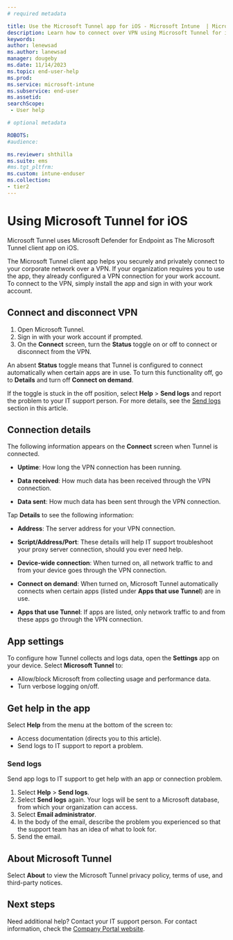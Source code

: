 ```yaml
---
# required metadata

title: Use the Microsoft Tunnel app for iOS - Microsoft Intune  | Microsoft Docs
description: Learn how to connect over VPN using Microsoft Tunnel for iOS.
keywords:
author: lenewsad
ms.author: lanewsad
manager: dougeby
ms.date: 11/14/2023
ms.topic: end-user-help
ms.prod:
ms.service: microsoft-intune
ms.subservice: end-user
ms.assetid: 
searchScope:
 - User help

# optional metadata

ROBOTS:  
#audience:

ms.reviewer: shthilla
ms.suite: ems
#ms.tgt_pltfrm:
ms.custom: intune-enduser
ms.collection:
- tier2
---
```



# Using Microsoft Tunnel for iOS  

Microsoft Tunnel uses Microsoft Defender for Endpoint as The Microsoft Tunnel client app on iOS.

The Microsoft Tunnel client app helps you securely and privately connect to your corporate network over a VPN. If your organization requires you to use the app, they already configured a VPN connection for your work account. To connect to the VPN, simply install the app and sign in with your work account.

## Connect and disconnect VPN

1. Open Microsoft Tunnel.
2. Sign in with your work account if prompted.
3. On the **Connect** screen, turn the **Status** toggle on or off to connect or disconnect from the VPN.

An absent **Status** toggle means that Tunnel is configured to connect automatically when certain apps are in use. To turn this functionality off, go to **Details** and turn off **Connect on demand**.

If the toggle is stuck in the off position, select **Help** > **Send logs** and report the problem to your IT support person. For more details, see the [Send logs](use-microsoft-tunnel-ios.md#send-logs) section in this article.

## Connection details

The following information appears on the **Connect** screen when Tunnel is connected.

* **Uptime**: How long the VPN connection has been running.

* **Data received**: How much data has been received through the VPN connection.

* **Data sent**: How much data has been sent through the VPN connection.

Tap **Details** to see the following information:

* **Address**: The server address for your VPN connection.

* **Script/Address/Port**: These details will help IT support troubleshoot your proxy server connection, should you ever need help.

* **Device-wide connection**: When turned on, all network traffic to and from your device goes through the VPN connection.

* **Connect on demand**: When turned on, Microsoft Tunnel automatically connects when certain apps (listed under **Apps that use Tunnel**) are in use.

* **Apps that use Tunnel**: If apps are listed, only network traffic to and from these apps go through the VPN connection.

## App settings

To configure how Tunnel collects and logs data, open the **Settings** app on your device. Select **Microsoft Tunnel** to:

* Allow/block Microsoft from collecting usage and performance data.
* Turn verbose logging on/off.

## Get help in the app

Select **Help** from the menu at the bottom of the screen to:

* Access documentation (directs you to this article).
* Send logs to IT support to report a problem.

### Send logs

Send app logs to IT support to get help with an app or connection problem.

1. Select **Help** > **Send logs**.
2. Select **Send logs** again. Your logs will be sent to a Microsoft database, from which your organization can access.
3. Select **Email administrator**.
4. In the body of the email, describe the problem you experienced so that the support team has an idea of what to look for.
5. Send the email.

## About Microsoft Tunnel

Select **About** to view the Microsoft Tunnel privacy policy, terms of use, and third-party notices.

## Next steps

Need additional help? Contact your IT support person. For contact information, check the [Company Portal website](https://go.microsoft.com/fwlink/?linkid=2010980).

